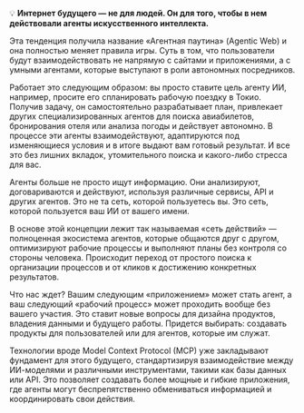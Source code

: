 
💡 **Интернет будущего — не для людей. Он для того, чтобы в нем действовали агенты искусственного интеллекта.**


Эта тенденция получила название «Агентная паутина» (Agentic Web) и она полностью меняет правила игры. 
Суть в том, что пользователи будут взаимодействовать не напрямую с сайтами и приложениями, а с умными агентами, 
которые выступают в роли автономных посредников.

Работает это следующим образом: вы просто ставите цель агенту ИИ, например, просите его спланировать рабочую поездку в Токио. 
Получив задачу, он самостоятельно разрабатывает план, привлекает других специализированных агентов для поиска авиабилетов, 
бронирования отеля или анализа погоды и действует автономно. В процессе эти агенты взаимодействуют, 
адаптируются под изменяющиеся условия и в итоге выдают вам готовый результат. 
И все это без лишних вкладок, утомительного поиска и какого-либо стресса для вас.

Агенты больше не просто ищут информацию. Они анализируют, договариваются и действуют, используя различные сервисы, 
API и других агентов. Это не та сеть, которой пользуетесь вы. Это сеть, которой пользуется ваш ИИ от вашего имени.

В основе этой концепции лежит так называемая «сеть действий» — полноценная экосистема агентов, которые общаются друг с другом, 
оптимизируют рабочие процессы и выполняют планы без контроля со стороны человека. 
Происходит переход от простого поиска к организации процессов и от кликов к достижению конкретных результатов.

Что нас ждет? Вашим следующим «приложением» может стать агент, а ваш следующий «рабочий процесс» может проходить 
вообще без вашего участия. Это ставит новые вопросы для дизайна продуктов, владения данными и будущего работы. 
Придется выбирать: создавать продукты для пользователей или для агентов, которые им служат.

Технологии вроде Model Context Protocol (MCP) уже закладывают фундамент для этого будущего,
стандартизируя взаимодействие между ИИ-моделями и различными инструментами, такими как базы данных или API. 
Это позволяет создавать более мощные и гибкие приложения, где агенты могут беспрепятственно обмениваться информацией и 
координировать свои действия.